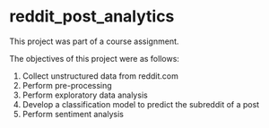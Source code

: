 # reddit_post_analytics

This project was part of a course assignment.

The objectives of this project were as follows:
1) Collect unstructured data from reddit.com
2) Perform pre-processing
3) Perform exploratory data analysis
4) Develop a classification model to predict the subreddit of a post
5) Perform sentiment analysis
